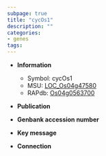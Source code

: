 ```yaml
---
subpage: true
title: "cycOs1"
description: ""
categories:
- genes
tags: 
---
```


* **Information**  
    + Symbol: cycOs1  
    + MSU: [LOC_Os04g47580](http://rice.plantbiology.msu.edu/cgi-bin/ORF_infopage.cgi?orf=LOC_Os04g47580)  
    + RAPdb: [Os04g0563700](http://rapdb.dna.affrc.go.jp/viewer/gbrowse_details/irgsp1?name=Os04g0563700)  

* **Publication**  

* **Genbank accession number**  

* **Key message**  

* **Connection**  



